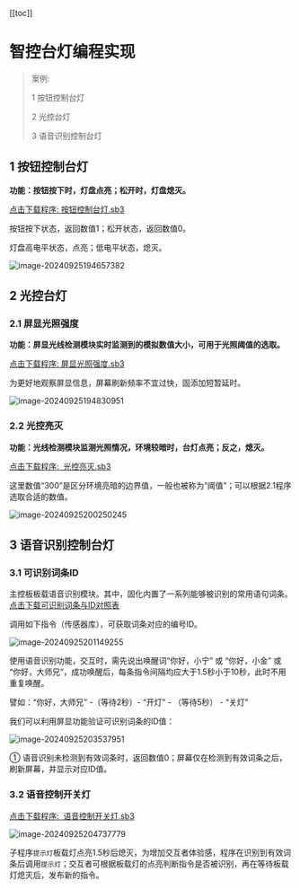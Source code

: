 [[toc]]

# 智控台灯编程实现

> 案例:
>
> 1 按钮控制台灯 
>
> 2 光控台灯
>
> 3 语音识别控制台灯



## 1 按钮控制台灯

**功能：按钮按下时，灯盘点亮；松开时，灯盘熄灭。**

<a href="/tutorial/cfdsx/sb3/01/按钮控制台灯.sb3">点击下载程序: 按钮控制台灯.sb3</a>

按钮按下状态，返回数值1；松开状态，返回数值0。

灯盘高电平状态，点亮；低电平状态，熄灭。

![image-20240925194657382](/智控台灯编程实现.assets/image-20240925194657382.png)





## 2 光控台灯

### 2.1 屏显光照强度

**功能：屏显光线检测模块实时监测到的模拟数值大小，可用于光照阈值的选取。**

<a href="/tutorial/cfdsx/sb3/01/屏显光照强度.sb3">点击下载程序: 屏显光照强度.sb3</a>

为更好地观察屏显信息，屏幕刷新频率不宜过快，固添加短暂延时。

![image-20240925194830951](/智控台灯编程实现.assets/image-20240925194830951.png)



### 2.2 光控亮灭

**功能：光线检测模块监测光照情况，环境较暗时，台灯点亮；反之，熄灭。**

<a href="/tutorial/cfdsx/sb3/01/光控亮灭.sb3">点击下载程序:  光控亮灭.sb3</a>

这里数值“300”是区分环境亮暗的边界值，一般也被称为“阈值”；可以根据2.1程序选取合适的数值。

![image-20240925200250245](/智控台灯编程实现.assets/image-20240925200250245.png)



## 3 语音识别控制台灯

### 3.1 可识别词条ID

主控板板载语音识别模块。其中，固化内置了一系列能够被识别的常用语句词条。<a href="/tutorial/cfdsx/others/语音识别词条ID.xlsx">点击下载可识别词条与ID对照表</a>

调用如下指令（传感器库），可获取词条对应的编号ID。

![image-20240925201149255](/智控台灯编程实现.assets/image-20240925201149255.png)

使用语音识别功能，交互时，需先说出唤醒词“你好，小宁” 或 “你好，小金” 或 “你好，大师兄”，成功唤醒后，每条指令间隔均应大于1.5秒小于10秒，此时不用重复唤醒。

譬如：“你好，大师兄”  -（等待2秒）-  “开灯” - （等待5秒） - “关灯”

我们可以利用屏显功能验证可识别词条的ID值：

![image-20240925203537951](/智控台灯编程实现.assets/image-20240925203537951.png)

① 语音识别未检测到有效词条时，返回数值0；屏幕仅在检测到有效词条之后，刷新屏幕，并显示对应ID值。



### 3.2 语音控制开关灯

<a href="/tutorial/cfdsx/sb3/01/语音控制开关灯.sb3">点击下载程序:  语音控制开关灯.sb3</a>

![image-20240925204737779](/智控台灯编程实现.assets/image-20240925204737779.png)

子程序`提示灯`板载灯点亮1.5秒后熄灭，为增加交互者体验感，程序在识别到有效词条后调用`提示灯`；交互者可根据板载灯的点亮判断指令是否被识别，再在等待板载灯熄灭后，发布新的指令。